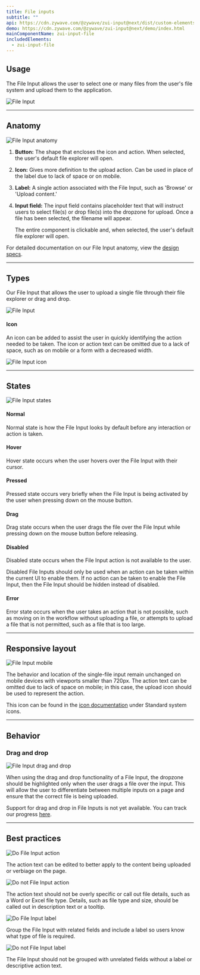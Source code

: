 ```yaml
---
title: File inputs
subtitle: ""
api: https://cdn.zywave.com/@zywave/zui-input@next/dist/custom-elements.json
demo: https://cdn.zywave.com/@zywave/zui-input@next/demo/index.html
mainComponentName: zui-input-file
includedElements:
  - zui-input-file
---
```

## Usage

The File Input allows the user to select one or many files from the user's file system and upload them to the application.

![File Input](/images/file-input_usage.svg)

- - -

## Anatomy

![File Input anatomy](/images/file-input_anatomy.svg)

1. **Button:** The shape that encloses the icon and action. When selected, the user's default file explorer will open. 
2. **Icon:** Gives more definition to the upload action. Can be used in place of the label due to lack of space or on mobile. 
3. **Label:** A single action associated with the File Input, such as 'Browse' or 'Upload content.'
4. **Input field:** The input field contains placeholder text that will instruct users to select file(s) or drop file(s) into the dropzone for upload. Once a file has been selected, the filename will appear.

   The entire component is clickable and, when selected, the user's default file explorer will open.

For detailed documentation on our File Input anatomy, view the [design specs](https://xd.adobe.com/view/c3866087-1ec9-47ff-bfa1-2e98a0b23b04-96d5/).

- - -

## Types

Our File Input that allows the user to upload a single file through their file explorer or drag and drop. 

![File Input](/images/file-input_usage.svg)

#### Icon

An icon can be added to assist the user in quickly identifying the action needed to be taken. The icon or action text can be omitted due to a lack of space, such as on mobile or a form with a decreased width.

![File Input icon](/images/file-input_icon.svg)

- - -

## States

![File Input states](/images/file-input_states.svg)

#### Normal

Normal state is how the File Input looks by default before any interaction or action is taken.

#### Hover

Hover state occurs when the user hovers over the File Input with their cursor.

#### Pressed

Pressed state occurs very briefly when the File Input is being activated by the user when pressing down on the mouse button.

#### Drag

Drag state occurs when the user drags the file over the File Input while pressing down on the mouse button before releasing. 

#### Disabled

Disabled state occurs when the File Input action is not available to the user. 

Disabled File Inputs should only be used when an action can be taken within the current UI to enable them. If no action can be taken to enable the File Input, then the File Input should be hidden instead of disabled.

#### Error

Error state occurs when the user takes an action that is not possible, such as moving on in the workflow without uploading a file, or attempts to upload a file that is not permitted, such as a file that is too large. 

- - -

## Responsive layout

![File Input mobile](/images/file-input_mobile.svg)

The behavior and location of the single-file input remain unchanged on mobile devices with viewports smaller than 720px. The action text can be omitted due to lack of space on mobile; in this case, the upload icon should be used to represent the action.

This icon can be found in the [icon documentation](/design-system/components/icons/?tab=usage) under Standard system icons.

- - -

## Behavior

### Drag and drop

![File Input drag and drop](/images/file-input_draganddrop.svg)

When using the drag and drop functionality of a File Input, the dropzone should be highlighted only when the user drags a file over the input. This will allow the user to differentiate between multiple inputs on a page and ensure that the correct file is being uploaded.

<docs-note> Support for drag and drop in File Inputs is not yet available. You can track our progress [here](https://gitlab.com/zywave/devkit/zui/zui/-/issues/317).
</docs-note>

- - -

## Best practices

<docs-grid columns="2">
  <div>

![Do File Input action](/images/file-input_action-do.svg)

 <docs-do>  
The action text can be edited to better apply to the content being uploaded or verbiage on the page.

</docs-do>

  </div>
  <div>

![Do not File Input action](/images/file-input_action-do-not.svg)

   <docs-do-not>

The action text should not be overly specific or call out file details, such as a Word or Excel file type. Details, such as file type and size, should be called out in description text or a tooltip.

   </docs-do-not>

  </div>
  
</docs-grid>

<docs-spacer size="small"></docs-spacer>

<docs-grid columns="2">
  <div>

![Do File Input label](/images/file-input_form-do.svg)

 <docs-do>  
<!--StartFragment-->

Group the File Input with related fields and include a label so users know what type of file is required.

<!--EndFragment-->

</docs-do>

  </div>
  <div>

![Do not File Input label](/images/file-input_form-do-not.svg)

   <docs-do-not>

The File Input should not be grouped with unrelated fields without a label or descriptive action text. 

   </docs-do-not>

  </div>
  
</docs-grid>

<docs-spacer size="small"></docs-spacer>